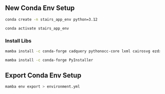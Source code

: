 


## New Conda Env Setup

```sh
conda create -n stairs_app_env python=3.12
```

```sh
conda activate stairs_app_env
```

### Install Libs


```sh
mamba install -c conda-forge cadquery pythonocc-core lxml cairosvg ezdxf pyside6 jupyterlab pydantic pydantic-settings 
```


```sh
mamba install -c conda-forge PyInstaller
```


## Export Conda Env Setup

```sh
mamba env export > environment.yml
```
